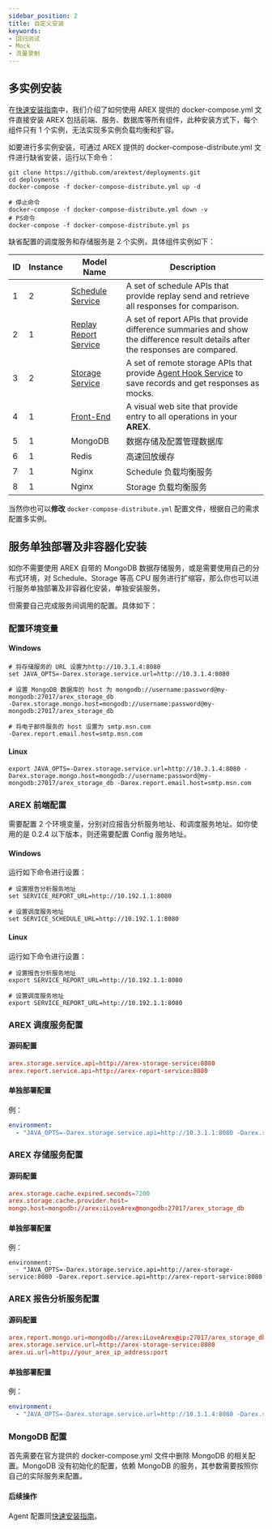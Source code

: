 ```yaml
---
sidebar_position: 2
title: 自定义安装
keywords: 
- 回归测试
- Mock
- 流量录制
---
```


## 多实例安装

在[快速安装指南](Quick%20Installation)中，我们介绍了如何使用 AREX 提供的 docker-compose.yml 文件直接安装 AREX 包括前端、服务、数据库等所有组件，此种安装方式下，每个组件只有 1 个实例，无法实现多实例负载均衡和扩容。

如要进行多实例安装，可通过 AREX 提供的 docker-compose-distribute.yml 文件进行缺省安装，运行以下命令：

```shell
git clone https://github.com/arextest/deployments.git 
cd deployments 
docker-compose -f docker-compose-distribute.yml up -d
```

```shell
# 停止命令 
docker-compose -f docker-compose-distribute.yml down -v 
# PS命令 
docker-compose -f docker-compose-distribute.yml ps
```

缺省配置的调度服务和存储服务是 2 个实例，具体组件实例如下：

| ID   | Instance | Model Name                                                   | Description                                                  |
| ---- | -------- | ------------------------------------------------------------ | ------------------------------------------------------------ |
| 1    | 2        | [Schedule Service](https://github.com/arextest/arex-replay-schedule) | A set of schedule APIs that provide replay send and retrieve all responses for comparison. |
| 2    | 1        | [Replay Report Service](https://github.com/arextest/arex-report) | A set of report APIs that provide difference summaries and show the difference result details after the responses are compared. |
| 3    | 2        | [Storage Service](https://github.com/arextest/arex-storage)  | A set of remote storage APIs that provide [Agent Hook Service](https://github.com/arextest/arex-agent-java) to save records and get responses as mocks. |
| 4    | 1        | [Front-End](https://github.com/arextest/arex-front-end)      | A visual web site that provide entry to all operations in your **AREX**. |
| 5    | 1        | MongoDB                                                      | 数据存储及配置管理数据库                                     |
| 6    | 1        | Redis                                                        | 高速回放缓存                                                 |
| 7    | 1        | Nginx                                                        | Schedule 负载均衡服务                                        |
| 8    | 1        | Nginx                                                        | Storage 负载均衡服务                                         |

当然你也可以**修改** `docker-compose-distribute.yml` 配置文件，根据自己的需求配置多实例。

## 服务单独部署及非容器化安装

如你不需要使用 AREX 自带的 MongoDB 数据存储服务，或是需要使用自己的分布式环境，对 Schedule、Storage 等高 CPU 服务进行扩缩容，那么你也可以进行服务单独部署及非容器化安装，单独安装服务。

但需要自己完成服务间调用的配置。具体如下：

### 配置环境变量

#### Windows

```shell
# 将存储服务的 URL 设置为http://10.3.1.4:8080
set JAVA_OPTS=-Darex.storage.service.url=http://10.3.1.4:8080

# 设置 MongoDB 数据库的 host 为 mongodb://username:password@my-mongodb:27017/arex_storage_db
-Darex.storage.mongo.host=mongodb://username:password@my-mongodb:27017/arex_storage_db

# 将电子邮件服务的 host 设置为 smtp.msn.com
-Darex.report.email.host=smtp.msn.com 
```

#### Linux

```shell
export JAVA_OPTS=-Darex.storage.service.url=http://10.3.1.4:8080 -Darex.storage.mongo.host=mongodb://username:password@my-mongodb:27017/arex_storage_db -Darex.report.email.host=smtp.msn.com
```

### AREX 前端配置

需要配置 2 个环境变量，分别对应报告分析服务地址、和调度服务地址。如你使用的是 0.2.4 以下版本，则还需要配置 Config 服务地址。

#### Windows 

运行如下命令进行设置：

```shell
# 设置报告分析服务地址 
set SERVICE_REPORT_URL=http://10.192.1.1:8080  

# 设置调度服务地址 
set SERVICE_SCHEDULE_URL=http://10.192.1.1:8080
```

#### Linux

运行如下命令进行设置：

```shell
# 设置报告分析服务地址 
export SERVICE_REPORT_URL=http://10.192.1.1:8080

# 设置调度服务地址 
export SERVICE_REPORT_URL=http://10.192.1.1:8080
```

### AREX 调度服务配置

#### 源码配置

```conf
arex.storage.service.api=http://arex-storage-service:8080 
arex.report.service.api=http://arex-report-service:8080
```

#### 单独部署配置

例：

```yml
environment:
  - "JAVA_OPTS=-Darex.storage.service.api=http://10.3.1.1:8080 -Darex.report.service.api=http://10.3.1.2:8080 "
```

### AREX 存储服务配置

#### 源码配置

```conf
arex.storage.cache.expired.seconds=7200 
arex.storage.cache.provider.host= 
mongo.host=mongodb://arex:iLoveArex@mongodb:27017/arex_storage_db
```

#### 单独部署配置

例：

```
environment:
  - "JAVA_OPTS=-Darex.storage.service.api=http://arex-storage-service:8080 -Darex.report.service.api=http://arex-report-service:8080
```

### AREX 报告分析服务配置

#### 源码配置

```conf
arex.report.mongo.uri=mongodb://arex:iLoveArex@ip:27017/arex_storage_db 
arex.storage.service.url=http://arex-storage-service:8080 
arex.ui.url=http://your_arex_ip_address:port
```

#### 单独部署配置

例：

```yml
environment:
  - "JAVA_OPTS=-Darex.storage.service.url=http://10.3.1.4:8080 -Darex.storage.mongo.host=mongodb://username:password@my-mongodb:27017/arex_storage_db -Darex.report.email.host=smtp.msn.com -Darex.ui.url=http://your_arex_ip_address:port" 
```

### MongoDB 配置

首先需要在官方提供的 docker-compose.yml 文件中删除 MongoDB 的相关配置。MongoDB 没有初始化的配置，依赖 MongoDB 的服务，其参数需要按照你自己的实际服务来配置。

#### **后续操作**

Agent 配置同[快速安装指南](Quick%20Installation#部署-arex-agent)。
